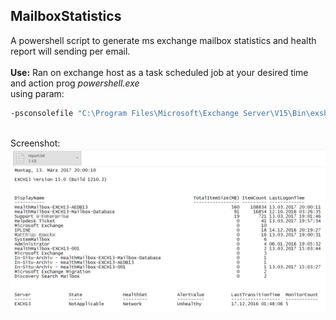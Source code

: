 ## MailboxStatistics
A powershell script to generate ms exchange mailbox statistics and health report will sending per email.<br><br>
<b>Use:</b>
Ran on exchange host as a task scheduled job at your desired time and action prog <i>powershell.exe</i><br>
using param:
```sh
-psconsolefile "C:\Program Files\Microsoft\Exchange Server\V15\Bin\exshell.psc1" -file "C:\windows\system32\MailboxStatistics-Report.ps1"
```
<br>
Screenshot:
<img src="report-screen.png">
